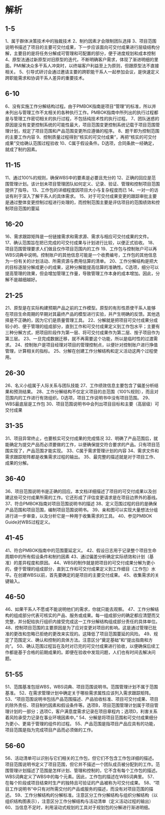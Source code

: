# 解析

## 1-5

1、属于群体决策技术中的独裁技术
2、制约因素才会限制团队选择
3、项目范围说明书描述了项目的主要可交付成果，下一步应该面向可交付成果进行层级结构分解，主要目的是将任务分解成可管理和可配置的部分，便于进度规划和成本控制
4、原型法通过新原型对旧原型的迭代，不断明确客户需求，体现了渐进明细的里面。PMI解决众多干系人冲突时，以终端客户利益至上为原则，但跟原型法不直接相关。
5、引导式研讨会通过邀请主要的跨职能干系人一起参加会议，是快速定义跨职能需求和协调干系人差异的重要技术。

## 6-10

6、没有实施工作分解结构过程。由于PMBOK指南是项目“管理”的标准，所以并未列出与管理工作不太相关的各种执行工作。PMBOK指南中所列出的执行过程都是与管理工作密切相关的执行过程，不包括纯技术性的执行过程。
7、团队迷惑的原因是没有变更控制系统的可能性最大，项目范围变更控制系统记载于项目范围管理计划，规定了项目范围和产品范围变更所应遵循的程序。
8、题干即为控制范围的主要工作内容
9、控制质量过程得到“核实的可交付成果”，再把“核实的可交付成果”交给确认范围过程验收
10、C属于假设条件。D选项，合同条款一经确定，就成了制约因素。

## 11-15

11、通过100%的规则，确保WBS中的要素是必要且充分的
12、正确的回应是范围管理计划。该计划未项目管理团队如何定义、记录、验证、管理和控制项目范围提供了指导。
13、工作包的详细程度因项目大小与复杂程度而已
14、一对一的访谈有利于深入了解干系人的具体需求。
15、对于可交付成果变更的跟踪审批主要是通过整体变更控制过程进行处理的，而控制范围主要是评估项目的范围绩效和控制项目范围的蔓延

## 16-20

16、需求跟踪矩阵是一份链接需求和需求源、需求与相应可交付成果的文件。
17、确认范围旨在把已完成的可交付成果与计划进行比较，以便正式验收。
18、项目范围管理要求人们做且仅作项目范围内的工作
19、工作包与控制账户可以再WBS词典中说明。控制账户的其他信息可能是一个收费编号，工作包的其他信息为一份有关的计划活动、所需资源与费用估算的清单。
20、工作分解结构是把大的目标逐层分解成更小的成果，这种分解能提高估算的准确性。C选项，细分可以提高管理的效果，但会增加管理工作量，导致管理工作本身的成本增加。因此，分解不是越细越好。

## 21-25

21、原型是在实际构建预期产品之前的工作模型。原型的有形性质使干系人能够在项目生命周期的早期对其最终产品的模型进行实验，并产生明确的反馈。其他选择是不正确的，因为它们是质量管理工具。
22、分解就是把项目可交付成果分成较小的、便于管理的组成部分，直到工作和可交付成果定义到工作包水平；主要有三种分解方式，把项目阶段作为第一层、将可交付成果作为第二层、按子项目作为第三层。
23、一旦完成数据迁移，就不再需要这个功能，所以是临时性的过渡需求。
24、控制账户是项目经理对项目的管理控制点，以便针对控制账户进行挣值管理，计算相关的指标。
25、分解在创建工作分解结构和定义活动这两个过程使用。

## 26-30

26、名义小组属于人际关系与团队技能
27、工作绩效信息主要包含了偏差分析结果和预测结果。
28、工作分解结构不仅定义项目的总范围（100%规则），而且对范围内的工作进行有效组织。D选项，项目工作说明书中没有项目范围。
29、WBS最底层是工作包
30、项目范围说明书中会列出项目目标和主要（高层级）可交付成果

## 31-35

31、项目异常终止，也要核实可交付成果的完成情况
32、明确了产品范围后，就能确定为提交产品而必须要做的工作，以便确保提交符合要求的产品。只有项目范围实现了，产品范围才能实现。
33、C属于需求管理计划的内容
34、需求文件和需求跟踪矩阵都是收集需求过程的输出。
35、最完整的描述就是对于项目工作、成果的分解。

## 36-40

36、项目范围说明书是正确的回应。本文档详细描述了项目的可交付成果以及创建这些可交付成果所需的工作。它还形成了评估变更请求是在项目边界外的基线。
37、符合PMBOK指南对项目范围说明书的描述
38、定义范围过程的目的是确保产品范围和项目范围，编制项目范围说明书。
39、亲和图可以实现大量想法分组进行进一步审查，以及分析它是一种用于收集需求的工具。
40、参见PMBOK Guide对WBS过程定义。

## 41-45

41、符合PMBOK指南中的范围蔓延定义。
42、假设日志用于记录整个项目生命周期中的所有假设条件和制约因素
43、通过偏差分析确定实际绩效和计划（基准）的差异程度和原因。
44、WBS的制作就是把项目的可交付成果分解为更小的，便于管理的组成部分，直到工作和可交付成果定义到工作细目（工作包）水平。在创建WBS以前，首先要确定的是项目的主要交付成果。
45、收集需求的关键输入。

## 46-50

46、如果干系人不愿或不能说明他们的需求，你就只能去观察。
47、工作分解结构的组成部分代表可核实的产品、服务或成果。每一组成部分的确定都应清楚而又完整，并分配给执行组织内接受完成这一工作分解结构组成部分责任的具体单位。
48、控制项目范围的主要原因是为了应对变更对项目的影响。这是通过管理已批准的更改和忽略已拒绝的更改来实现的。这降低了项目范围蔓延的风险。
49、规定了范围定义、确认和控制的具体方法。注意区分“奠定基础”和“提出指南和方向”。
50、确认范围过程旨在及时对已完的可交付成果进行验收，以便确保后续工作都是基于合格的前期成果的。即便在验收中发现问题，人们也有时间去解决问题。

## 51-55

51、范围基准包括WBS，WBS词典、项目范围说明书。范围管理计划不属于范围基准。
52、在需求管理计划中确定关于哪些需求属性应该列入需求跟踪矩阵。
53、“项目范围说明书包括产品范围描述、产品验收标准、项目可交付成果、项目的除外责任、项目制约因素和假设条件等。选项B，项目范围管理计划属于项目管理计划的一部分；选项C，客户满意度需求记录在项目章程内；选项D，利害关系着风险承受力记录在事业环境因素中。”
54、分解是将项目范围和可交付成果细分为更小、更易于管理的组件的过程。
55、产品范围是指项目产品应具有的功能，项目范围是指为完成项目产品而必须做的工作。

## 56-60

56、活动清单可以识别与它们相关的工作包，但它们不包含工作包详细的描述。项目范围说明书定义了项目范围，但它并不描述一个团队成员被分配到的工作。范围管理计划描述了范围是怎样计划、管理和控制的，它不含有每个工作包的描述。WBS词典定义了WBS中的每个元素。因此，工作包的描述在WBS词典里。
57、在每个阶段或项目结束时生产的独特且可验证的产品被称为可交付成果。
58、“项目工作说明书“中只有对所需交付的产品或服务的描述，而没有对项目范围的描述。
59、工作分解结构的分解标准。注意区分工作分解结构与组织分解结构（以组织结构图表示），注意区分工作分解结构与活动清单（定义活动过程的输出）
60、当信息不足时，利用滚动式规划的工具对于规划包的分解进行渐进明细。
